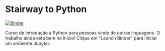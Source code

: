 # Stairway to Python

[![Binder](https://mybinder.org/badge.svg)](https://mybinder.org/v2/gh/fbidu/stairway-to-python/master)

Curso de introdução a Python para pessoas vindo de outras linguagens. O trabalho ainda está bem no início! Clique em "Launch Binder" para iniciar um ambiente Jupyter.
